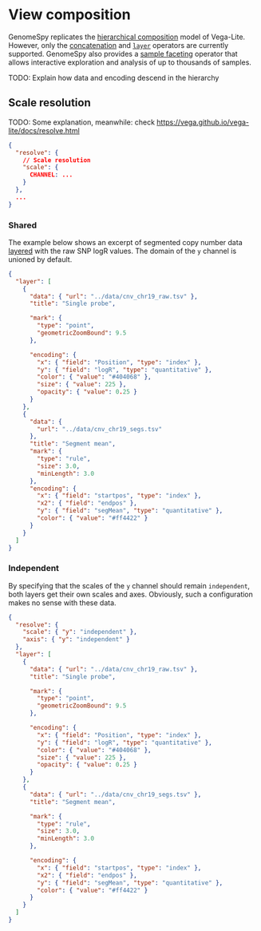 # View composition

GenomeSpy replicates the [hierarchical
composition](https://vega.github.io/vega-lite/docs/composition.html) model of
Vega-Lite. However, only the [concatenation](./concat.md) and
[`layer`](./layer.md) operators are currently supported. GenomeSpy also
provides a [sample faceting](../samples.md) operator that allows interactive
exploration and analysis of up to thousands of samples.

TODO: Explain how data and encoding descend in the hierarchy

## Scale resolution

TODO: Some explanation, meanwhile: check
https://vega.github.io/vega-lite/docs/resolve.html

```json
{
  "resolve": {
    // Scale resolution
    "scale": {
      CHANNEL: ...
    }
  },
  ...
}
```

### Shared

The example below shows an excerpt of segmented copy number data
[layered](layer.md) with the raw SNP logR values. The domain of the `y`
channel is unioned by default.

<div><genome-spy-doc-embed spechidden>

```json
{
  "layer": [
    {
      "data": { "url": "../data/cnv_chr19_raw.tsv" },
      "title": "Single probe",

      "mark": {
        "type": "point",
        "geometricZoomBound": 9.5
      },

      "encoding": {
        "x": { "field": "Position", "type": "index" },
        "y": { "field": "logR", "type": "quantitative" },
        "color": { "value": "#404068" },
        "size": { "value": 225 },
        "opacity": { "value": 0.25 }
      }
    },
    {
      "data": {
        "url": "../data/cnv_chr19_segs.tsv"
      },
      "title": "Segment mean",
      "mark": {
        "type": "rule",
        "size": 3.0,
        "minLength": 3.0
      },
      "encoding": {
        "x": { "field": "startpos", "type": "index" },
        "x2": { "field": "endpos" },
        "y": { "field": "segMean", "type": "quantitative" },
        "color": { "value": "#ff4422" }
      }
    }
  ]
}
```

</genome-spy-doc-embed></div>

### Independent

By specifying that the scales of the `y` channel should remain `independent`,
both layers get their own scales and axes. Obviously, such a configuration makes
no sense with these data.

<div><genome-spy-doc-embed spechidden>

```json
{
  "resolve": {
    "scale": { "y": "independent" },
    "axis": { "y": "independent" }
  },
  "layer": [
    {
      "data": { "url": "../data/cnv_chr19_raw.tsv" },
      "title": "Single probe",

      "mark": {
        "type": "point",
        "geometricZoomBound": 9.5
      },

      "encoding": {
        "x": { "field": "Position", "type": "index" },
        "y": { "field": "logR", "type": "quantitative" },
        "color": { "value": "#404068" },
        "size": { "value": 225 },
        "opacity": { "value": 0.25 }
      }
    },
    {
      "data": { "url": "../data/cnv_chr19_segs.tsv" },
      "title": "Segment mean",

      "mark": {
        "type": "rule",
        "size": 3.0,
        "minLength": 3.0
      },

      "encoding": {
        "x": { "field": "startpos", "type": "index" },
        "x2": { "field": "endpos" },
        "y": { "field": "segMean", "type": "quantitative" },
        "color": { "value": "#ff4422" }
      }
    }
  ]
}
```

</genome-spy-doc-embed></div>
